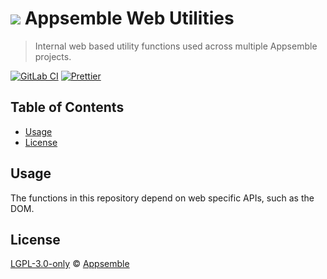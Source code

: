 # ![](https://gitlab.com/appsemble/appsemble/-/raw/0.32.3-test.1/config/assets/logo.svg) Appsemble Web Utilities

> Internal web based utility functions used across multiple Appsemble projects.

[![GitLab CI](https://gitlab.com/appsemble/appsemble/badges/0.32.3-test.1/pipeline.svg)](https://gitlab.com/appsemble/appsemble/-/releases/0.32.3-test.1)
[![Prettier](https://img.shields.io/badge/code_style-prettier-ff69b4.svg)](https://prettier.io)

## Table of Contents

- [Usage](#usage)
- [License](#license)

## Usage

The functions in this repository depend on web specific APIs, such as the DOM.

## License

[LGPL-3.0-only](https://gitlab.com/appsemble/appsemble/-/blob/0.32.3-test.1/LICENSE.md) ©
[Appsemble](https://appsemble.com)
